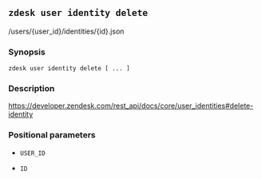 ## `zdesk user identity delete`

/users/{user_id}/identities/{id}.json

### Synopsis

    zdesk user identity delete [ ... ]

### Description

https://developer.zendesk.com/rest_api/docs/core/user_identities#delete-identity

### Positional parameters

* `USER_ID`

* `ID`


